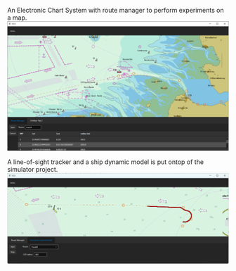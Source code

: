 An Electronic Chart System with route manager to perform experiments on a map. 
<img src="screenshot.png" width="600"/>


A line-of-sight tracker and a ship dynamic model is put ontop of the simulator project.
<img src="screenshot2.png" width="600"/>
